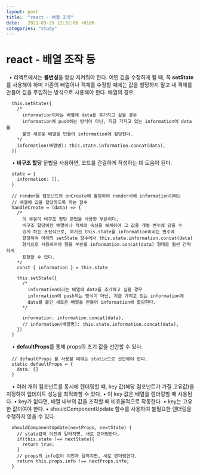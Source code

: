 ```yaml
---
layout: post
title:  "react - 배열 조작"
date:   2021-03-29 12:31:00 +0100
categories: "study"
---
```


# react - 배열 조작 등
&nbsp;
• 리액트에서는 **불변성**을 항상 지켜줘야 한다. 어떤 값을 수정하게 될 때, 꼭 **setState**를 사용해야 하며
  기존의 배열이나 객체를 수정할 때에는 값을 할당하지 말고 새 객체를 만들어 값을 주입하는 방식으로
  사용해야 한다. 배열의 경우,
```
  this.setState({
    /*
      information이라는 배열에 data를 추가하고 싶을 경우
      information에 push하는 방식이 아닌, 지금 가지고 있는 information에 data를 
      붙인 새로운 배열을 만들어 information에 할당한다.
    */ 
    information(배열명): this.state.information.concat(data),
  })
```
&nbsp;
&nbsp;
• **비구조 할당** 문법을 사용하면, 코드를 간결하게 작성하는 데 도움이 된다.
```
  state = {
    information: [],
  }

  // render될 컴포넌트의 onCreate에 할당하여 render시에 information이라는 
  // 배열에 값을 할당하도록 하는 함수
  handleCreate = (data) => {
    /*
      이 부분이 비구조 할당 문법을 사용한 부분이다.
      비구조 할당이란 배열이나 객체의 속성을 해체하여 그 값을 개별 변수에 담을 수 
      있게 하는 표현식으로, 여기선 this.state를 information이라는 변수에 
      할당하여 아래의 setState 함수에서 this.state.information.concat(data) 
      형식으로 사용하여야 했을 부분을 information.concat(data) 형태로 훨씬 간략하게 
      표현할 수 있다.
    */
    const { information } = this.state
    
    this.setState({
      /*
        information이라는 배열에 data를 추가하고 싶을 경우
        information에 push하는 방식이 아닌, 지금 가지고 있는 information에 
        data를 붙인 새로운 배열을 만들어 information에 할당한다.
      */ 

      information: information.concat(data),
      // information(배열명): this.state.information.concat(data),
    })
  }
```
&nbsp;
&nbsp;
• **defaultProps**를 통해 props의 초기 값을 선언할 수 있다.
```
  // defaultProps 를 사용할 때에는 static으로 선언해야 한다.
  static defaultProps = {
    data: []
  }
```
&nbsp;
&nbsp;
• 여러 개의 컴포넌트를 동시에 렌더링할 때, key 값(해당 컴포넌트가 가질 고유값)을 지정하여
  업데이트 성능을 최적화할 수 있다.
• 이 key 값은 배열을 렌더링할 때 사용된다.
• key가 없다면, 배열 내부의 값을 조작할 때 비효율적으로 작동한다.
• key는 고유한 값이여야 한다.
• shouldComponentUpdate 함수를 사용하여 불필요한 렌더링을 수행하지 않을 수 있다.
```
  shouldComponentUpdate(nextProps, nextState) {
    // state값이 이전과 달라지면, 새로 렌더링한다.
    if(this.state !== nextState){
      return true;
    }
    // props의 info값이 이전과 달라지면, 새로 렌더링한다.
    return this.props.info !== nextProps.info;
  }
```








